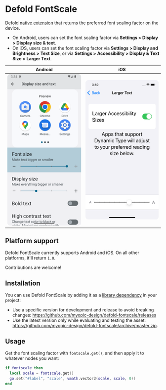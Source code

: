 # Defold FontScale

Defold [native extension](https://www.defold.com/manuals/extensions/) that returns the preferred font scaling factor on the device.

- On Android, users can set the font scaling factor via **Settings > Display > Display size & text**.
- On iOS, users can set the font scaling factor via **Settings > Display and Brightness > Text Size**, or via **Settings > Accessibility > Display & Text Size > Larger Text**.

|                              Android                               |                            iOS                             |
| :----------------------------------------------------------------: | :--------------------------------------------------------: |
| ![Setting the font scaling factor on Android](docs/android@2x.png) | ![Setting the font scaling factor on iOS](docs/ios@2x.png) |

## Platform support

Defold FontScale currently supports Android and iOS. On all other platforms, it'll return `1.0`.

Contributions are welcome!

## Installation

You can use Defold FontScale by adding it as a [library dependency](https://defold.com/manuals/libraries/#setting-up-library-dependencies) in your project:

- Use a specific version for development and release to avoid breaking changes: https://github.com/myopic-design/defold-fontscale/releases
- Use the latest version only while evaluating and testing the asset: https://github.com/myopic-design/defold-fontscale/archive/master.zip.

## Usage

Get the font scaling factor with `fontscale.get()`, and then apply it to whatever nodes you want:

```lua
if fontscale then
  local scale = fontscale.get()
  go.set("#label", "scale", vmath.vector3(scale, scale, 0))
end
```
